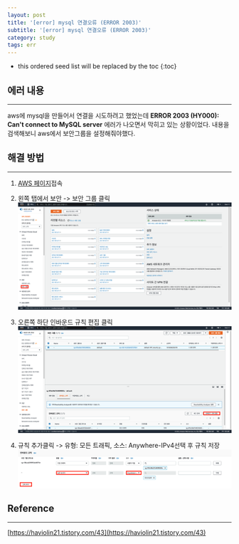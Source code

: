 ```yaml
---
layout: post
title: '[error] mysql 연결오류 (ERROR 2003)'
subtitle: '[error] mysql 연결오류 (ERROR 2003)'
category: study
tags: err
---
```


<!-- prettier-ignore -->
* this ordered seed list will be replaced by the toc
{:toc}

## 에러 내용

---

aws에 mysql을 만들어서 연결을 시도하려고 했었는데 **ERROR 2003 (HY000): Can't connect to MySQL server** 에러가 나오면서 막히고 있는 상황이었다. 내용을 검색해보니 aws에서 보안그룹을 설정해줘야했다.

## 해결 방법

---

1. [AWS 페이지](https://ap-northeast-2.console.aws.amazon.com/vpc/home?region=ap-northeast-2#Home:)접속

2. 왼쪽 탭에서 보안 -> 보안 그룹 클릭
   ![aws](/assets/img/development/2022/11/02/aws.png)

3. 오른쪽 하단 인바운드 규칙 편집 클릭
   ![aws_security](/assets/img/development/2022/11/02/aws_security.png)

4. 규칙 추가클릭 -> 유형: 모든 트래픽, 소스: Anywhere-IPv4선택 후 규칙 저장
   ![aws_security_setting](/assets/img/development/2022/11/02/aws_security_setting.png)

## Reference

---

[https://haviolin21.tistory.com/43](https://haviolin21.tistory.com/43)
